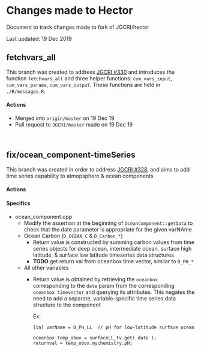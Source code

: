 # Changes made to Hector

Document to track changes made to fork of JGCRI/hector

Last updated: 19 Dec 2019

## fetchvars_all

This branch was created to address [JGCRI #330](https://github.com/JGCRI/hector/issues/330) and introduces the function `fetchvars_all` and three helper functions: `cum_vars_input`, `cum_vars_params`, `cum_vars_output`. These functions are held in `./R/messages.R`.

#### Actions
  * Merged into `origin/master` on 19 Dec 19
  * Pull request to `JGCRI/master` made on 19 Dec 19

<br/>

## fix/ocean_component-timeSeries

This branch was created in order to address [JGCRI #328](https://github.com/JGCRI/hector/issues/328), and aims to add time series capability to atmopsphere & ocean components

#### Actions


#### Specifics

  * ocean_component.cpp
    * Modify the assertion at the beginning of `OceanComponent::getData` to check that the date parameter is appropriate for the given varNAme
    * Ocean Carbon (`D_OCEAN_C` & `D_Carbon_*`)
      * Return value is constructed by summing carbon values from time series objects for deep ocean, intermediate ocean, surface high latitude, & surface low latitude timeseries data structures
      * **TODO** get return val from oceanbox time vector, similar to `D_PH_*`
    * All other variables
      * Return value is obtained by retrieving the `oceanbox` corresponding to the `date` param from the corresponding `oceanbox timevector` and querying its attributes. This negates the need to add a separate, variable-specific time series data structure to the component
        
          Ex: 
          ```
          [in] varName = D_PH_LL  // pH for low-latitude surface ocean
        
          oceanbox temp_obox = surfaceLL_tv.get( date );
          returnval = temp_obox.mychemistry.pH;
          ```
          

